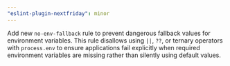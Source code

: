 ```yaml
---
"eslint-plugin-nextfriday": minor
---
```


Add new `no-env-fallback` rule to prevent dangerous fallback values for environment variables. This rule disallows using `||`, `??`, or ternary operators with `process.env` to ensure applications fail explicitly when required environment variables are missing rather than silently using default values.
